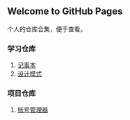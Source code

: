 ## Welcome to GitHub Pages
个人的仓库合集，便于查看。

### 学习仓库
1. [记事本](https://github.com/mjhct/NoteBook)
2. [设计模式](https://github.com/mjhct/DesignPattern)

### 项目仓库
1. [账号管理器](https://github.com/mjhct/AccountManager)
